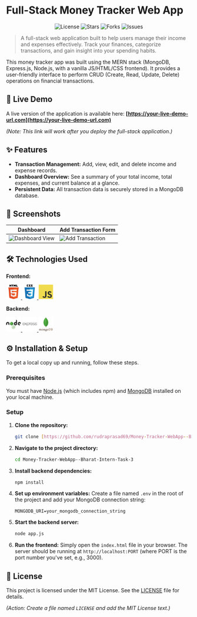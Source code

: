 # Full-Stack Money Tracker Web App

<p align="center">
  <img src="https://img.shields.io/github/license/rudraprasad69/Money-Tracker-WebApp--Bharat-Intern-Task-3" alt="License">
  <img src="https://img.shields.io/github/stars/rudraprasad69/Money-Tracker-WebApp--Bharat-Intern-Task-3" alt="Stars">
  <img src="https://img.shields.io/github/forks/rudraprasad69/Money-Tracker-WebApp--Bharat-Intern-Task-3" alt="Forks">
  <img src="https://img.shields.io/github/issues/rudraprasad69/Money-Tracker-WebApp--Bharat-Intern-Task-3" alt="Issues">
</p>

> A full-stack web application built to help users manage their income and expenses effectively. Track your finances, categorize transactions, and gain insight into your spending habits.

This money tracker app was built using the MERN stack (MongoDB, Express.js, Node.js, with a vanilla JS/HTML/CSS frontend). It provides a user-friendly interface to perform CRUD (Create, Read, Update, Delete) operations on financial transactions.

## 🚀 Live Demo

A live version of the application is available here:
**[https://your-live-demo-url.com](https://your-live-demo-url.com)**

*(Note: This link will work after you deploy the full-stack application.)*

## ✨ Features

-   **Transaction Management:** Add, view, edit, and delete income and expense records.
-   **Dashboard Overview:** See a summary of your total income, total expenses, and current balance at a glance.
-   **Persistent Data:** All transaction data is securely stored in a MongoDB database.

## 📸 Screenshots

| Dashboard                                      | Add Transaction Form                            |
| ---------------------------------------------- | ----------------------------------------------- |
| ![Dashboard View](path/to/dashboard_screenshot.png) | ![Add Transaction](path/to/form_screenshot.png) |


## 🛠️ Technologies Used

<p align="left">
  <strong>Frontend:</strong>
  
  <a href="https://www.w3.org/html/" target="_blank" rel="noreferrer"> <img src="https://raw.githubusercontent.com/devicons/devicon/master/icons/html5/html5-original-wordmark.svg" alt="html5" width="40" height="40"/> </a>
  <a href="https://www.w3schools.com/css/" target="_blank" rel="noreferrer"> <img src="https://raw.githubusercontent.com/devicons/devicon/master/icons/css3/css3-original-wordmark.svg" alt="css3" width="40" height="40"/> </a>
  <a href="https://developer.mozilla.org/en-US/docs/Web/JavaScript" target="_blank" rel="noreferrer"> <img src="https://raw.githubusercontent.com/devicons/devicon/master/icons/javascript/javascript-original.svg" alt="javascript" width="40" height="40"/> </a>
</p>

<p align="left">
  <strong>Backend:</strong>
  
  <a href="https://nodejs.org" target="_blank" rel="noreferrer"> <img src="https://raw.githubusercontent.com/devicons/devicon/master/icons/nodejs/nodejs-original-wordmark.svg" alt="nodejs" width="40" height="40"/> </a>
  <a href="https://expressjs.com" target="_blank" rel="noreferrer"> <img src="https://raw.githubusercontent.com/devicons/devicon/master/icons/express/express-original-wordmark.svg" alt="express" width="40" height="40"/> </a>
  <a href="https://www.mongodb.com/" target="_blank" rel="noreferrer"> <img src="https://raw.githubusercontent.com/devicons/devicon/master/icons/mongodb/mongodb-original-wordmark.svg" alt="mongodb" width="40" height="40"/> </a>
</p>


## ⚙️ Installation & Setup

To get a local copy up and running, follow these steps.

### Prerequisites

You must have [Node.js](https://nodejs.org/en/) (which includes npm) and [MongoDB](https://www.mongodb.com/try/download/community) installed on your local machine.

### Setup

1.  **Clone the repository:**
    ```bash
    git clone [https://github.com/rudraprasad69/Money-Tracker-WebApp--Bharat-Intern-Task-3.git](https://github.com/rudraprasad69/Money-Tracker-WebApp--Bharat-Intern-Task-3.git)
    ```

2.  **Navigate to the project directory:**
    ```bash
    cd Money-Tracker-WebApp--Bharat-Intern-Task-3
    ```

3.  **Install backend dependencies:**
    ```bash
    npm install
    ```

4.  **Set up environment variables:** 
    Create a file named `.env` in the root of the project and add your MongoDB connection string:
    ```
    MONGODB_URI=your_mongodb_connection_string
    ```

5.  **Start the backend server:**
    ```bash
    node app.js
    ```

6.  **Run the frontend:**
    Simply open the `index.html` file in your browser. The server should be running at `http://localhost:PORT` (where PORT is the port number you've set, e.g., 3000).

## 📝 License

This project is licensed under the MIT License. See the [LICENSE](LICENSE) file for details.

*(Action: Create a file named `LICENSE` and add the MIT License text.)*
